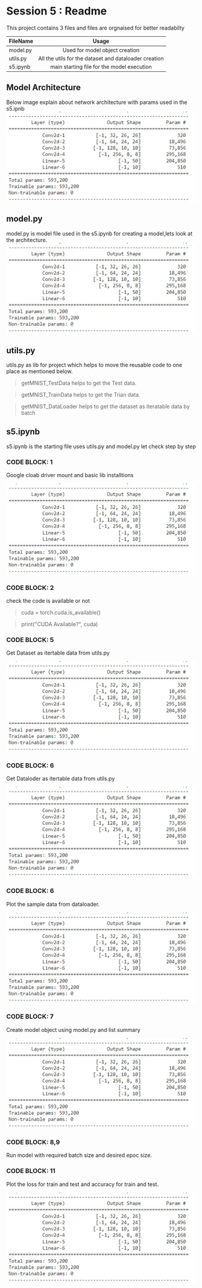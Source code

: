 # Session 5 : Readme
This project contains 3 files and files are orgnaised for better readabilty 

| FileName      | Usage         |
| ------------- |:-------------:| 
| model.py      | Used for model object creation |
| utils.py      | All the utils for the dataset and dataloader creation      |
| s5.ipynb | main starting file for the model execution    |

## Model Architecture
Below image explain about network architecture with params used in the s5.ipnb
![Alt text](./resource/model_architecture.jpg)  

## model.py
model.py is model file used in the s5.ipynb for creating a model,lets look at the architecture.
![Alt text](./resource/model_architecture.jpg)  

## utils.py
utils.py as lib for project which helps to move the reusable code to one place as mentioned below.
> getMNIST_TestData helps to get the Test data.


> getMNIST_TrainData helps to get the Trian data.


> getMNIST_DataLoader helps to get the dataset as iteratable data by batch


## s5.ipynb
s5.ipynb is the starting file uses utils.py and model.py let check step by step

### CODE BLOCK: 1
Google cloab driver mount and basic lib installtions

![Alt text](./resource/model_architecture.jpg)  

### CODE BLOCK: 2
check the code is available or not

> cuda = torch.cuda.is_available()

> print("CUDA Available?", cuda)

### CODE BLOCK: 5
 Get Dataset as itertable data from utils.py

![Alt text](./resource/model_architecture.jpg)  

### CODE BLOCK: 6
 Get Dataloder as itertable data from utils.py

![Alt text](./resource/model_architecture.jpg)  

### CODE BLOCK: 6
Plot the sample data from dataloader.

![Alt text](./resource/model_architecture.jpg)  


### CODE BLOCK: 7
Create model object using model.py and list summary 

![Alt text](./resource/model_architecture.jpg)  


### CODE BLOCK: 8,9
 Run model with required batch size and desired epoc size.


### CODE BLOCK: 11
Plot the loss for train and test and accuracy for train and test.

![Alt text](./resource/model_architecture.jpg)  


